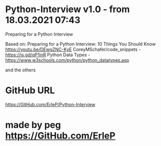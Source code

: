# Python-Interview v1.0 - from 18.03.2021 07:43

Preparing for a Python Interview

Based on:
Preparing for a Python Interview: 10 Things You Should Know https://youtu.be/DEwgZNC-KyE
CoreyMSchafer/code_snippets - https://is.gd/qP1inR
Python Data Types - https://www.w3schools.com/python/python_datatypes.asp

and the others

# GitHub URL

https://GitHub.com/ErleP/Python-Interview

# made by peg https://GitHub.com/ErleP

